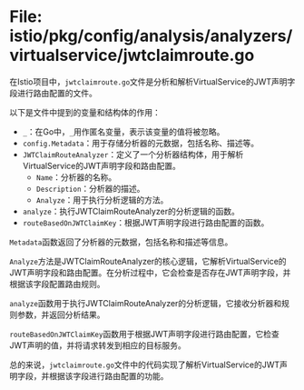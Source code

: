 # File: istio/pkg/config/analysis/analyzers/virtualservice/jwtclaimroute.go

在Istio项目中，`jwtclaimroute.go`文件是分析和解析VirtualService的JWT声明字段进行路由配置的文件。

以下是文件中提到的变量和结构体的作用：
- `_`：在Go中，`_`用作匿名变量，表示该变量的值将被忽略。
- `config.Metadata`：用于存储分析器的元数据，包括名称、描述等。
- `JWTClaimRouteAnalyzer`：定义了一个分析器结构体，用于解析VirtualService的JWT声明字段和路由配置。
  - `Name`：分析器的名称。
  - `Description`：分析器的描述。
  - `Analyze`：用于执行分析逻辑的方法。
- `analyze`：执行JWTClaimRouteAnalyzer的分析逻辑的函数。
- `routeBasedOnJWTClaimKey`：根据JWT声明字段进行路由配置的函数。

`Metadata`函数返回了分析器的元数据，包括名称和描述等信息。

`Analyze`方法是JWTClaimRouteAnalyzer的核心逻辑，它解析VirtualService的JWT声明字段和路由配置。在分析过程中，它会检查是否存在JWT声明字段，并根据该字段配置路由规则。

`analyze`函数用于执行JWTClaimRouteAnalyzer的分析逻辑，它接收分析器和规则参数，并返回分析结果。

`routeBasedOnJWTClaimKey`函数用于根据JWT声明字段进行路由配置，它检查JWT声明的值，并将请求转发到相应的目标服务。

总的来说，`jwtclaimroute.go`文件中的代码实现了解析VirtualService的JWT声明字段，并根据该字段进行路由配置的功能。

